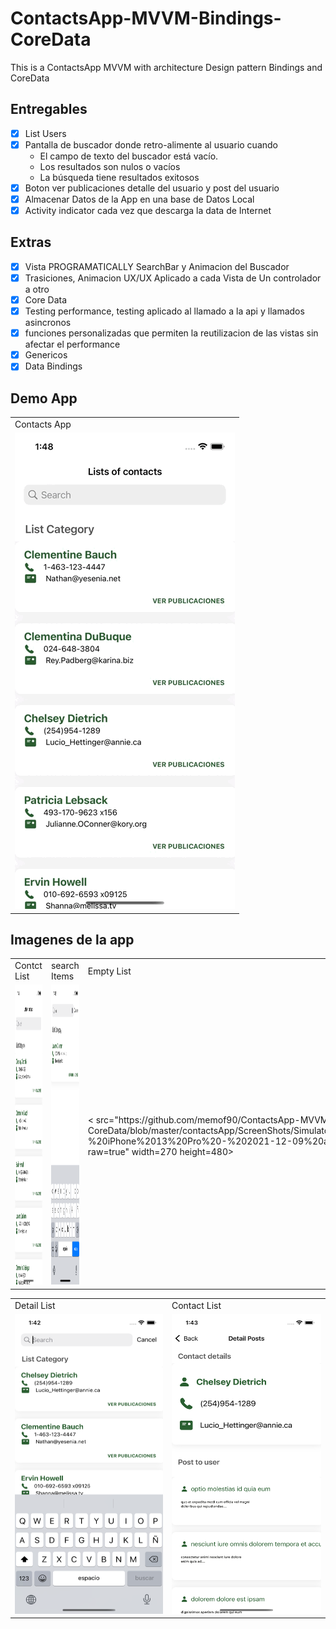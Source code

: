 # ContactsApp-MVVM-Bindings-CoreData

This is a ContactsApp  MVVM with architecture  Design pattern Bindings  and  CoreData


## Entregables 

- [x] List Users
- [x] Pantalla de buscador donde retro-alimente al usuario cuando
   - El campo de texto del buscador está vacío.
   - Los resultados son nulos o vacíos
   - La búsqueda tiene resultados exitosos
- [x] Boton ver publicaciones detalle del usuario y post del usuario 
- [x] Almacenar Datos de la App en una base de Datos Local
- [x] Activity indicator cada vez que descarga la data de Internet

## Extras 

- [x] Vista PROGRAMATICALLY SearchBar y Animacion del Buscador 
- [x] Trasiciones, Animacion UX/UX Aplicado a cada Vista de Un controlador a otro
- [x] Core Data
- [x] Testing performance, testing aplicado al llamado a la api y llamados asincronos
- [x] funciones personalizadas que permiten la reutilizacion de las vistas sin afectar el performance
- [x] Genericos 
- [x] Data Bindings

## Demo App 

<table>
  <tr>
    <td>Contacts App</td>
  </tr>
  <tr>
    <td><img src="https://github.com/memof90/ContactsApp-MVVM-Bindings-CoreData/blob/master/contactsApp/ScreenShots/Simulator%20Screen%20Recording%20-%20iPhone%2013%20Pro%20-%202021-12-09%20at%2013.49.06.gif?raw=true"></td>
  </tr>
 </table>
 
 ## Imagenes de la app
 
 <table>
  <tr>
    <td>Contct List</td>
     <td>search Items</td>
     <td>Empty List</td>
  </tr>
  <tr>
    <td><img src="https://github.com/memof90/ContactsApp-MVVM-Bindings-CoreData/blob/master/contactsApp/ScreenShots/Simulator%20Screen%20Shot%20-%20iPhone%2013%20Pro%20-%202021-12-09%20at%2013.41.58.png?raw=true" width=270 height=480></td>
    <td><img src="https://github.com/memof90/ContactsApp-MVVM-Bindings-CoreData/blob/master/contactsApp/ScreenShots/Simulator%20Screen%20Shot%20-%20iPhone%2013%20Pro%20-%202021-12-09%20at%2013.42.34.png?raw=true" width=270 height=480></td>
     <td>< src="https://github.com/memof90/ContactsApp-MVVM-Bindings-CoreData/blob/master/contactsApp/ScreenShots/Simulator%20Screen%20Shot%20-%20iPhone%2013%20Pro%20-%202021-12-09%20at%2013.42.41.png?raw=true" width=270 height=480></td>
  </tr>
 </table>
 
 
 
  <table>
  <tr>
     <td>Detail List</td>
     <td>Contact List</td>
  </tr>
  <tr>
     <td><img src="https://github.com/memof90/ContactsApp-MVVM-Bindings-CoreData/blob/master/contactsApp/ScreenShots/Simulator%20Screen%20Shot%20-%20iPhone%2013%20Pro%20-%202021-12-09%20at%2013.42.53.png?raw=true" width=270 height=480></td>
    <td><img src="https://github.com/memof90/ContactsApp-MVVM-Bindings-CoreData/blob/master/contactsApp/ScreenShots/Simulator%20Screen%20Shot%20-%20iPhone%2013%20Pro%20-%202021-12-09%20at%2013.43.00.png?raw=true" width=270 height=480></td>
  </tr>
 </table>

 
